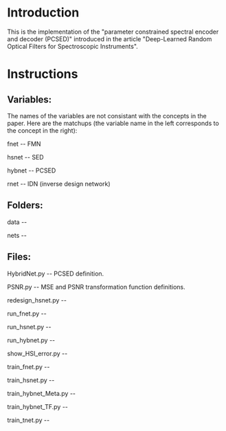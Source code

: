 # Introduction
This is the implementation of the "parameter constrained spectral encoder and decoder (PCSED)" introduced in the article "Deep-Learned Random Optical Filters for Spectroscopic Instruments".

# Instructions
## Variables:
The names of the variables are not consistant with the concepts in the paper. Here are the matchups (the variable name in the left corresponds to the concept in the right):

fnet -- FMN

hsnet -- SED

hybnet -- PCSED

rnet -- IDN (inverse design network)

## Folders:
data -- 

nets -- 

## Files:
HybridNet.py -- PCSED definition.

PSNR.py -- MSE and PSNR transformation function definitions.

redesign_hsnet.py -- 

run_fnet.py -- 

run_hsnet.py -- 

run_hybnet.py -- 

show_HSI_error.py -- 

train_fnet.py -- 

train_hsnet.py -- 

train_hybnet_Meta.py -- 

train_hybnet_TF.py -- 

train_tnet.py -- 

